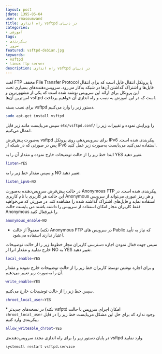 ```yaml
---
layout: post      
jdate: 1395-05-04
user: rmasoumvand      
title: راه اندازی vsftpd در دبیان   
categories:
- آموزشی
tags:
- پیکربندی
- سرور
featured: vsftpd-debian.jpg      
keywords:
- vsftpd
- linux ftp server
description: راه اندازی vsftpd در دبیان 
---
```


لغت FTP مخفف File Transfer Protocol یا پروتکل انتقال فایل است که برای انتقال فایل‌ها و اشتراک گداشتن آن‌ها در شبکه به‌کار می‌رود. سرویس‌دهنده‌های بسیاری تحت این پروتکل برای ارائه این سرویس نوشته شده است که یکی از مشهورترین و امن‌ترین آن‌ها vsftpd است که در این آموزش به نصب و راه اندازی آن خواهیم پرداخت.

برای نصب بسته vsftpd دستور زیر را وارد می‌کنیم.

```sh  
sudo apt-get install vsftpd  
```

سپس می‌بایست مانند زیر فایل `etc/vsftpd.conf/` را ویرایش نموده و تغییرات زیر را اعمال می‌کنیم.

به‌صورت پیش‌فرض vsftpd برای سرویس‌دهی روی پروتکل IPv6 پیکربندی شده است. پس در صورتی که در شبکه از IPv6 استفاده نمی‌کنید می‌بایست به‌صورت زیر عمل کنید.

ابتدا خط زیر را از حالت توضیحات خارج نموده و مقدار آن را به YES تغییر دهید.

```sh  
listen=YES  
```

و سپس مقدار خط زیر را به NO تغییر دهید.

```sh  
listen_ipv6=NO  
```

در حالت پیش‌فرض سرویس‌دهنده به‌صورت Anonymous FTP پیکربندی شده است. در این حالت هر کاربری با نام کاربری Anonymous و هر رمز عبوری می‌تواند از سرویس استفاده نماید و فایل‌های اشتراک گذاشته شده را مشاهده کند. در صورتی که می‌خواهید فقط کاربران مجاز امکان استفاده از سرویس را داشته باشند می بایست حالت Anonymous را غیرفعال کنید.

```sh  
anonymous_enable=NO  
```

* نکته)‌ معمولاً از حالت Anonymous FTP در سرویس های Public که نیاز به تأیید اعتبار ندارند استفاده می‌شود.

سپس جهت فعال نمودن اجازه دسترسی کاربران مجاز خطوط زیر را از حالت توضییحات خارج نمایید و مقدار انرا از NO به YES تغییر دهید.

```sh  
local_enable=YES  
```

و برای اجازه نوشتن توسط کاربران خط زیر را از حالت توضییحات خارج نموده و مقدار آن را به‌صورت زیر تغییر می‌دهیم.

```sh  
write_enable=YES  
```

سپس خط زیر را از حالت توضییحات خارج می‌کنیم.

```sh  
chroot_local_user=YES  
```

*‌ نکته) در نسخه‌های جدیدتر vsfptd امکان اجرای سرویس با حالت `chroot_local_user` وجود ندارد که برای حل این مشکل می‌بایست خط زیر را در فایل پیکربندی وارد کنیم.

```sh  
allow_writeable_chroot=YES  
```

در پایان دستور زیر را برای راه اندازی مجدد سرویس‌دهنده‌ی vsftpd وارد نمایید.

```sh  
systemctl restart vsftpd.service  
```
